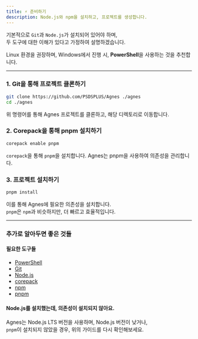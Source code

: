 ```yaml
---
title: ⚡ 준비하기
description: Node.js와 npm을 설치하고, 프로젝트를 생성합니다.
---
```


기본적으로 `Git`과 `Node.js`가 설치되어 있어야 하며, \
두 도구에 대한 이해가 있다고 가정하여 설명하겠습니다.

Linux 환경을 권장하며, Windows에서 진행 시, **PowerShell**을 사용하는 것을 추천합니다.

---

### 1. Git을 통해 프로젝트 클론하기

```bash
git clone https://github.com/PSDSPLUS/Agnes ./agnes
cd ./agnes
```

위 명령어를 통해 Agnes 프로젝트를 클론하고, 해당 디렉토리로 이동합니다.

### 2. Corepack을 통해 pnpm 설치하기

```bash
corepack enable pnpm
```

`corepack`을 통해 `pnpm`을 설치합니다.
Agnes는 pnpm을 사용하여 의존성을 관리합니다.

### 3. 프로젝트 설치하기

```bash
pnpm install
```

이를 통해 Agnes에 필요한 의존성을 설치합니다. \
`pnpm`은 `npm`과 비슷하지만, 더 빠르고 효율적입니다.

---

### 추가로 알아두면 좋은 것들

#### 필요한 도구들

- [PowerShell](https://docs.microsoft.com/ko-kr/powershell/scripting/overview?view=powershell-7.1)
- [Git](https://git-scm.com/)
- [Node.js](https://nodejs.org/ko/)
- [corepack](https://corepack.github.io/)
- [npm](https://www.npmjs.com/)
- [pnpm](https://pnpm.io/)

#### Node.js를 설치했는데, 의존성이 설치되지 않아요.

Agnes는 Node.js LTS 버전을 사용하며, Node.js 버전이 낮거나, \
`pnpm`이 설치되지 않았을 경우, 위의 가이드를 다시 확인해보세요.
